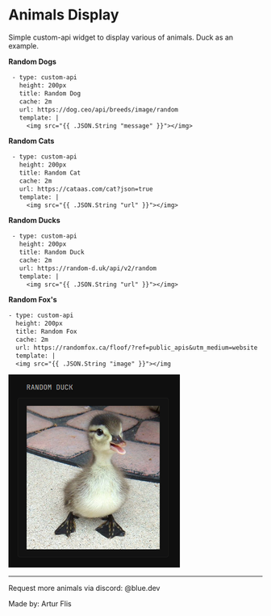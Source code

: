# Animals Display
Simple custom-api widget to display various of animals. Duck as an example. 

**Random Dogs**
```
 - type: custom-api
   height: 200px
   title: Random Dog
   cache: 2m
   url: https://dog.ceo/api/breeds/image/random
   template: |
     <img src="{{ .JSON.String "message" }}"></img>
```
**Random Cats**
```
 - type: custom-api
   height: 200px
   title: Random Cat
   cache: 2m
   url: https://cataas.com/cat?json=true
   template: |
     <img src="{{ .JSON.String "url" }}"></img>
```
**Random Ducks**
```
 - type: custom-api
   height: 200px
   title: Random Duck
   cache: 2m
   url: https://random-d.uk/api/v2/random
   template: |
     <img src="{{ .JSON.String "url" }}"></img>
```
**Random Fox's**
```
- type: custom-api
  height: 200px
  title: Random Fox
  cache: 2m
  url: https://randomfox.ca/floof/?ref=public_apis&utm_medium=website
  template: |
  <img src="{{ .JSON.String "image" }}"></img
```
<img src="preview.png">
<hr>
Request more animals via discord: @blue.dev

Made by: Artur Flis
